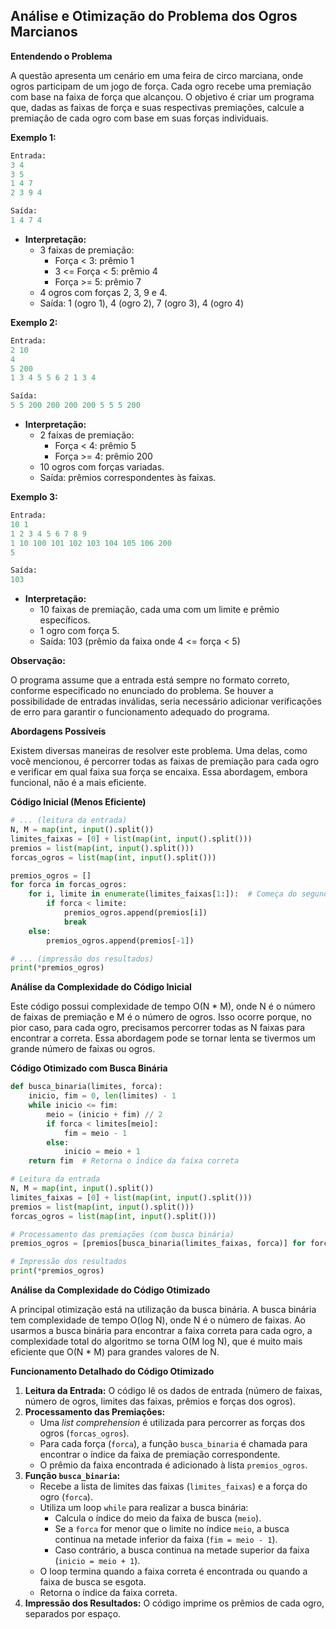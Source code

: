 ## Análise e Otimização do Problema dos Ogros Marcianos

**Entendendo o Problema**

A questão apresenta um cenário em uma feira de circo marciana, onde ogros participam de um jogo de força. Cada ogro recebe uma premiação com base na faixa de força que alcançou. O objetivo é criar um programa que, dadas as faixas de força e suas respectivas premiações, calcule a premiação de cada ogro com base em suas forças individuais.

**Exemplo 1:**

```python
Entrada:
3 4
3 5
1 4 7
2 3 9 4

Saída:
1 4 7 4
```

* **Interpretação:**
  * 3 faixas de premiação:
    * Força < 3: prêmio 1
    * 3 <= Força < 5: prêmio 4
    * Força >= 5: prêmio 7
  * 4 ogros com forças 2, 3, 9 e 4.
  * Saída: 1 (ogro 1), 4 (ogro 2), 7 (ogro 3), 4 (ogro 4)

**Exemplo 2:**

```python
Entrada:
2 10
4
5 200
1 3 4 5 5 6 2 1 3 4

Saída:
5 5 200 200 200 200 5 5 5 200
```

* **Interpretação:**
  * 2 faixas de premiação:
    * Força < 4: prêmio 5
    * Força >= 4: prêmio 200
  * 10 ogros com forças variadas.
  * Saída: prêmios correspondentes às faixas.

**Exemplo 3:**

```python
Entrada:
10 1
1 2 3 4 5 6 7 8 9
1 10 100 101 102 103 104 105 106 200
5

Saída:
103
```

* **Interpretação:**
  * 10 faixas de premiação, cada uma com um limite e prêmio específicos.
  * 1 ogro com força 5.
  * Saída: 103 (prêmio da faixa onde 4 <= força < 5)

**Observação:**

O programa assume que a entrada está sempre no formato correto, conforme especificado no enunciado do problema. Se houver a possibilidade de entradas inválidas, seria necessário adicionar verificações de erro para garantir o funcionamento adequado do programa.

**Abordagens Possíveis**

Existem diversas maneiras de resolver este problema. Uma delas, como você mencionou, é percorrer todas as faixas de premiação para cada ogro e verificar em qual faixa sua força se encaixa. Essa abordagem, embora funcional, não é a mais eficiente.

**Código Inicial (Menos Eficiente)**

```python
# ... (leitura da entrada)
N, M = map(int, input().split())
limites_faixas = [0] + list(map(int, input().split()))
premios = list(map(int, input().split()))
forcas_ogros = list(map(int, input().split()))

premios_ogros = []
for forca in forcas_ogros:
    for i, limite in enumerate(limites_faixas[1:]):  # Começa do segundo limite
        if forca < limite:
            premios_ogros.append(premios[i])
            break
    else:
        premios_ogros.append(premios[-1])

# ... (impressão dos resultados)
print(*premios_ogros)
```

**Análise da Complexidade do Código Inicial**

Este código possui complexidade de tempo O(N * M), onde N é o número de faixas de premiação e M é o número de ogros. Isso ocorre porque, no pior caso, para cada ogro, precisamos percorrer todas as N faixas para encontrar a correta. Essa abordagem pode se tornar lenta se tivermos um grande número de faixas ou ogros.

**Código Otimizado com Busca Binária**

```python
def busca_binaria(limites, forca):
    inicio, fim = 0, len(limites) - 1
    while inicio <= fim:
        meio = (inicio + fim) // 2
        if forca < limites[meio]:
            fim = meio - 1
        else:
            inicio = meio + 1
    return fim  # Retorna o índice da faixa correta

# Leitura da entrada
N, M = map(int, input().split())
limites_faixas = [0] + list(map(int, input().split()))
premios = list(map(int, input().split()))
forcas_ogros = list(map(int, input().split()))

# Processamento das premiações (com busca binária)
premios_ogros = [premios[busca_binaria(limites_faixas, forca)] for forca in forcas_ogros]

# Impressão dos resultados
print(*premios_ogros)

```

**Análise da Complexidade do Código Otimizado**

A principal otimização está na utilização da busca binária. A busca binária tem complexidade de tempo O(log N), onde N é o número de faixas. Ao usarmos a busca binária para encontrar a faixa correta para cada ogro, a complexidade total do algoritmo se torna O(M log N), que é muito mais eficiente que O(N * M) para grandes valores de N.

**Funcionamento Detalhado do Código Otimizado**

1. **Leitura da Entrada:** O código lê os dados de entrada (número de faixas, número de ogros, limites das faixas, prêmios e forças dos ogros).
2. **Processamento das Premiações:**
   * Uma *list comprehension* é utilizada para percorrer as forças dos ogros (`forcas_ogros`).
   * Para cada força (`forca`), a função `busca_binaria` é chamada para encontrar o índice da faixa de premiação correspondente.
   * O prêmio da faixa encontrada é adicionado à lista `premios_ogros`.
3. **Função `busca_binaria`:**
   * Recebe a lista de limites das faixas (`limites_faixas`) e a força do ogro (`forca`).
   * Utiliza um loop `while` para realizar a busca binária:
     * Calcula o índice do meio da faixa de busca (`meio`).
     * Se a `forca` for menor que o limite no índice `meio`, a busca continua na metade inferior da faixa (`fim = meio - 1`).
     * Caso contrário, a busca continua na metade superior da faixa (`inicio = meio + 1`).
   * O loop termina quando a faixa correta é encontrada ou quando a faixa de busca se esgota.
   * Retorna o índice da faixa correta.
4. **Impressão dos Resultados:** O código imprime os prêmios de cada ogro, separados por espaço.